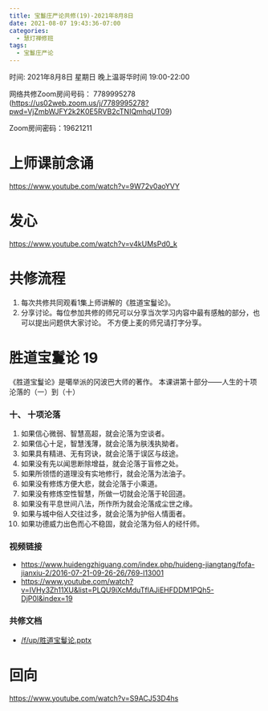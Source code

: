 ```yaml
---
title: 宝鬘庄严论共修(19)-2021年8月8日
date: 2021-08-07 19:43:36-07:00
categories:
  - 慧灯禅修班
tags:
  - 宝鬘庄严论
---
```

<!--StartFragment-->
时间: 2021年8月8日 星期日 晚上温哥华时间 19:00-22:00

网络共修Zoom房间号码： 7789995278 (<https://us02web.zoom.us/j/7789995278?pwd=VjZmbWJFY2k2K0E5RVB2cTNIQmhqUT09>)

Zoom房间密码：19621211

# 上师课前念诵

<https://www.youtube.com/watch?v=9W72v0aoYVY>

# 发心

<https://www.youtube.com/watch?v=v4kUMsPd0_k>

# 共修流程

1. 每次共修共同观看1集上师讲解的《胜道宝鬘论》。
2. 分享讨论。每位参加共修的师兄可以分享当次学习内容中最有感触的部分，也可以提出问题供大家讨论。 不方便上麦的师兄请打字分享。

# 胜道宝鬘论 19

《胜道宝鬘论》是噶举派的冈波巴大师的著作。 本课讲第十部分——人生的十项沦落的（一）到（十）


### 十、 十项沦落
1. 如果信心微弱、智慧高超，就会沦落为空谈者。
2. 如果信心十足，智慧浅薄，就会沦落为肤浅执拗者。
3. 如果具有精进、无有窍诀，就会沦落于误区与歧途。
4. 如果没有先以闻思断除增益，就会沦落于盲修之处。
5. 如果所领悟的道理没有实地修行，就会沦落为法油子。
6. 如果没有修炼方便大悲，就会沦落于小乘道。
7. 如果没有修炼空性智慧，所做一切就会沦落于轮回道。
8. 如果没有平息世间八法，所作所为就会沦落成尘世之缘。
9. 如果与城中俗人交往过多，就会沦落为护俗人情面者。
10. 如果功德威力出色而心不稳固，就会沦落为俗人的经忏师。


### 视频链接

* <https://www.huidengzhiguang.com/index.php/huideng-jiangtang/fofa-jianxiu-2/2016-07-21-09-26-26/769-l13001>
* <https://www.youtube.com/watch?v=IVHy3Zh11XU&list=PLQU9iXcMduTflAJiEHFDDM1PQh5-DjP0l&index=19>

### 共修文档

* [/f/up/胜道宝鬘论.pptx](http://huidengchanxiu.net/hdv/f/up/%E8%83%9C%E9%81%93%E5%AE%9D%E9%AC%98%E8%AE%BA.pptx)


# 回向

<https://www.youtube.com/watch?v=S9ACJ53D4hs>

<!--EndFragment-->

